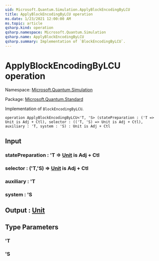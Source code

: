 ```yaml
---
uid: Microsoft.Quantum.Simulation.ApplyBlockEncodingByLCU
title: ApplyBlockEncodingByLCU operation
ms.date: 1/23/2021 12:00:00 AM
ms.topic: article
qsharp.kind: operation
qsharp.namespace: Microsoft.Quantum.Simulation
qsharp.name: ApplyBlockEncodingByLCU
qsharp.summary: Implementation of `BlockEncodingByLCU`.
---
```


# ApplyBlockEncodingByLCU operation

Namespace: [Microsoft.Quantum.Simulation](xref:Microsoft.Quantum.Simulation)

Package: [Microsoft.Quantum.Standard](https://nuget.org/packages/Microsoft.Quantum.Standard)


Implementation of `BlockEncodingByLCU`.

```qsharp
operation ApplyBlockEncodingByLCU<'T, 'S> (statePreparation : ('T => Unit is Adj + Ctl), selector : (('T, 'S) => Unit is Adj + Ctl), auxiliary : 'T, system : 'S) : Unit is Adj + Ctl
```


## Input

### statePreparation : 'T => [Unit](xref:microsoft.quantum.lang-ref.unit)  is Adj + Ctl




### selector : ('T,'S) => [Unit](xref:microsoft.quantum.lang-ref.unit)  is Adj + Ctl




### auxiliary : 'T




### system : 'S





## Output : [Unit](xref:microsoft.quantum.lang-ref.unit)



## Type Parameters

### 'T


### 'S

